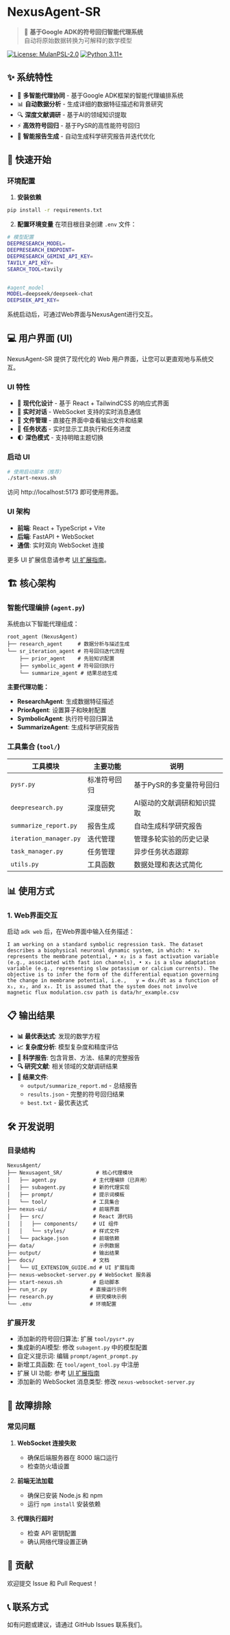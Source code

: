 # NexusAgent-SR

> 🔬 **基于Google ADK的符号回归智能代理系统**  
> 自动将原始数据转换为可解释的数学模型

[![License: MulanPSL-2.0](https://img.shields.io/badge/License-MulanPSL--2.0-blue.svg)](http://license.coscl.org.cn/MulanPSL2)
[![Python 3.11+](https://img.shields.io/badge/python-3.8+-blue.svg)](https://www.python.org/downloads/)

## ✨ 系统特性

- 🤖 **多智能代理协同** - 基于Google ADK框架的智能代理编排系统
- 📊 **自动数据分析** - 生成详细的数据特征描述和背景研究
- 🔍 **深度文献调研** - 基于AI的领域知识提取
- ⚡ **高效符号回归** - 基于PySR的高性能符号回归
- 📝 **智能报告生成** - 自动生成科学研究报告并迭代优化

## 🚀 快速开始

### 环境配置

1. **安装依赖**
```bash
pip install -r requirements.txt
```

2. **配置环境变量**
在项目根目录创建 `.env` 文件：
```bash
# 模型配置
DEEPRESEARCH_MODEL=
DEEPRESEARCH_ENDPOINT=
DEEPRESEARCH_GEMINI_API_KEY=
TAVILY_API_KEY=
SEARCH_TOOL=tavily


#agent_model
MODEL=deepseek/deepseek-chat
DEEPSEEK_API_KEY=

```


系统启动后，可通过Web界面与NexusAgent进行交互。

## 💻 用户界面 (UI)

NexusAgent-SR 提供了现代化的 Web 用户界面，让您可以更直观地与系统交互。

### UI 特性

- 🎨 **现代化设计** - 基于 React + TailwindCSS 的响应式界面
- 💬 **实时对话** - WebSocket 支持的实时消息通信
- 📁 **文件管理** - 直接在界面中查看输出文件和结果
- 🔄 **任务状态** - 实时显示工具执行和任务进度
- 🌓 **深色模式** - 支持明暗主题切换

### 启动 UI

```bash
# 使用启动脚本（推荐）
./start-nexus.sh

```

访问 http://localhost:5173 即可使用界面。

### UI 架构

- **前端**: React + TypeScript + Vite
- **后端**: FastAPI + WebSocket
- **通信**: 实时双向 WebSocket 连接

更多 UI 扩展信息请参考 [UI 扩展指南](docs/UI_EXTENSION_GUIDE.md)。

## 🏗️ 核心架构

### 智能代理编排 (`agent.py`)

系统由以下智能代理组成：

```
root_agent (NexusAgent)
├── research_agent     # 数据分析与描述生成
└── sr_iteration_agent # 符号回归迭代流程
    ├── prior_agent    # 先验知识配置
    ├── symbolic_agent # 符号回归执行
    └── summarize_agent # 结果总结生成
```

**主要代理功能：**
- **ResearchAgent**: 生成数据特征描述
- **PriorAgent**: 设置算子和映射配置
- **SymbolicAgent**: 执行符号回归算法
- **SummarizeAgent**: 生成科学研究报告

### 工具集合 (`tool/`)

| 工具模块 | 主要功能 | 说明 |
|---------|---------|------|
| `pysr.py` | 标准符号回归 | 基于PySR的多变量符号回归 |
| `deepresearch.py` | 深度研究 | AI驱动的文献调研和知识提取 |
| `summarize_report.py` | 报告生成 | 自动生成科学研究报告 |
| `iteration_manager.py` | 迭代管理 | 管理多轮实验的历史记录 |
| `task_manager.py` | 任务管理 | 异步任务状态跟踪 |
| `utils.py` | 工具函数 | 数据处理和表达式简化 |

## 📊 使用方式

### 1. Web界面交互

启动 `adk web` 后，在Web界面中输入任务描述：

```
I am working on a standard symbolic regression task. The dataset describes a biophysical neuronal dynamic system, in which: • x₁ represents the membrane potential, • x₂ is a fast activation variable (e.g., associated with fast ion channels), • x₃ is a slow adaptation variable (e.g., representing slow potassium or calcium currents). The objective is to infer the form of the differential equation governing the change in membrane potential, i.e.,   y = dx₁/dt as a function of x₁, x₂, and x₃. It is assumed that the system does not involve magnetic flux modulation.csv path is data/hr_example.csv

```




## 📋 输出结果

- **📊 最优表达式**: 发现的数学方程
- **📈 复杂度分析**: 模型复杂度和精度评估  
- **📝 科学报告**: 包含背景、方法、结果的完整报告
- **🔍 研究文献**: 相关领域的文献调研结果
- **📁 结果文件**: 
  - `output/summarize_report.md` - 总结报告
  - `results.json` - 完整的符号回归结果
  - `best.txt` - 最优表达式

## 🛠️ 开发说明

### 目录结构
```
NexusAgent/
├── Nexusagent_SR/           # 核心代理模块
│   ├── agent.py            # 主代理编排（已弃用）
│   ├── subagent.py         # 新的代理实现
│   ├── prompt/             # 提示词模板
│   └── tool/               # 工具集合
├── nexus-ui/               # 前端界面
│   ├── src/                # React 源代码
│   │   ├── components/     # UI 组件
│   │   └── styles/         # 样式文件
│   └── package.json        # 前端依赖
├── data/                   # 示例数据
├── output/                 # 输出结果
├── docs/                   # 文档
│   └── UI_EXTENSION_GUIDE.md # UI 扩展指南
├── nexus-websocket-server.py # WebSocket 服务器
├── start-nexus.sh          # 启动脚本
├── run_sr.py              # 直接运行示例
├── research.py            # 研究模块示例
└── .env                   # 环境配置
```

### 扩展开发
- 添加新的符号回归算法: 扩展 `tool/pysr*.py`
- 集成新的AI模型: 修改 `subagent.py` 中的模型配置
- 自定义提示词: 编辑 `prompt/agent_prompt.py`
- 新增工具函数: 在 `tool/agent_tool.py` 中注册
- 扩展 UI 功能: 参考 [UI 扩展指南](docs/UI_EXTENSION_GUIDE.md)
- 添加新的 WebSocket 消息类型: 修改 `nexus-websocket-server.py`

## 🔧 故障排除

### 常见问题

1. **WebSocket 连接失败**
   - 确保后端服务器在 8000 端口运行
   - 检查防火墙设置

2. **前端无法加载**
   - 确保已安装 Node.js 和 npm
   - 运行 `npm install` 安装依赖

3. **代理执行超时**
   - 检查 API 密钥配置
   - 确认网络代理设置正确


## 🤝 贡献

欢迎提交 Issue 和 Pull Request！

## 📞 联系方式

如有问题或建议，请通过 GitHub Issues 联系我们。

